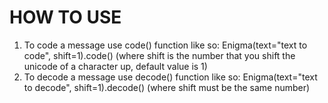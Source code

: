 # HOW TO USE
1. To code a message use code() function like so: Enigma(text="text to code", shift=1).code()    (where shift is the number that you shift the unicode of a character up, default value is 1)
2. To decode a message use decode() function like so: Enigma(text="text to decode", shift=1).decode()   (where shift must be the same number)
